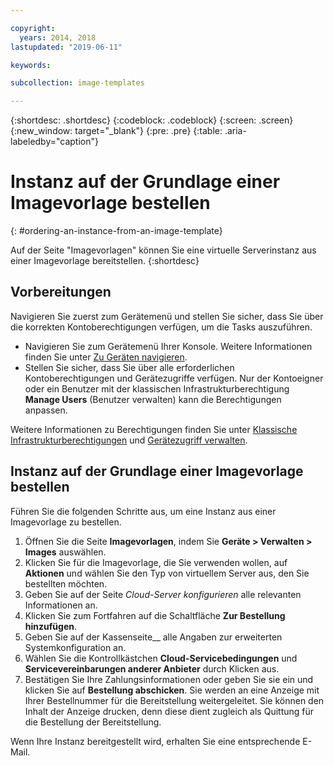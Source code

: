 ```yaml
---

copyright:
  years: 2014, 2018
lastupdated: "2019-06-11"

keywords:

subcollection: image-templates

---
```


{:shortdesc: .shortdesc}
{:codeblock: .codeblock}
{:screen: .screen}
{:new_window: target="_blank"}
{:pre: .pre}
{:table: .aria-labeledby="caption"}


# Instanz auf der Grundlage einer Imagevorlage bestellen
{: #ordering-an-instance-from-an-image-template}

Auf der Seite "Imagevorlagen" können Sie eine virtuelle Serverinstanz aus einer Imagevorlage bereitstellen.
{:shortdesc}

## Vorbereitungen
Navigieren Sie zuerst zum Gerätemenü und stellen Sie sicher, dass Sie über die korrekten Kontoberechtigungen verfügen, um die Tasks auszuführen.

* Navigieren Sie zum Gerätemenü Ihrer Konsole. Weitere Informationen finden Sie unter [Zu Geräten navigieren](/docs/infrastructure/image-templates?topic=virtual-servers-navigating-devices).
* Stellen Sie sicher, dass Sie über alle erforderlichen Kontoberechtigungen und Gerätezugriffe verfügen. Nur der Kontoeigner oder ein Benutzer mit der klassischen Infrastrukturberechtigung **Manage Users** (Benutzer verwalten) kann die Berechtigungen anpassen.

Weitere Informationen zu Berechtigungen finden Sie unter [Klassische Infrastrukturberechtigungen](/docs/iam?topic=iam-infrapermission#infrapermission) und [Gerätezugriff verwalten](/docs/vsi?topic=virtual-servers-managing-device-access).

## Instanz auf der Grundlage einer Imagevorlage bestellen

Führen Sie die folgenden Schritte aus, um eine Instanz aus einer Imagevorlage zu bestellen.

1. Öffnen Sie die Seite **Imagevorlagen**, indem Sie **Geräte > Verwalten > Images** auswählen.
2. Klicken Sie für die Imagevorlage, die Sie verwenden wollen, auf **Aktionen** und wählen Sie den Typ von virtuellem Server aus, den Sie bestellten möchten.
3. Geben Sie auf der Seite _Cloud-Server konfigurieren_ alle relevanten Informationen an.
4. Klicken Sie zum Fortfahren auf die Schaltfläche **Zur Bestellung hinzufügen**.
5. Geben Sie auf der Kassenseite__ alle Angaben zur erweiterten Systemkonfiguration an.
6. Wählen Sie die Kontrollkästchen **Cloud-Servicebedingungen** und **Servicevereinbarungen anderer Anbieter** durch Klicken aus.
7. Bestätigen Sie Ihre Zahlungsinformationen oder geben Sie sie ein und klicken Sie auf **Bestellung abschicken**. Sie werden an eine Anzeige mit Ihrer Bestellnummer für die Bereitstellung weitergeleitet. Sie können den Inhalt der Anzeige drucken, denn diese dient zugleich als Quittung für die Bestellung der Bereitstellung.

Wenn Ihre Instanz bereitgestellt wird, erhalten Sie eine entsprechende E-Mail.
